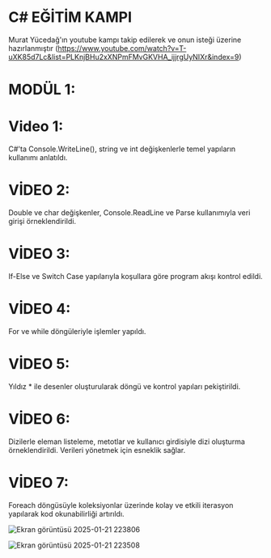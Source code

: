 # C# EĞİTİM KAMPI

Murat Yücedağ'ın youtube kampı takip edilerek ve onun isteği üzerine hazırlanmıştır (https://www.youtube.com/watch?v=T-uXK85d7Lc&list=PLKnjBHu2xXNPmFMvGKVHA_ijjrgUyNIXr&index=9)

# MODÜL 1:

# Video 1:
C#'ta Console.WriteLine(), string ve int değişkenlerle temel yapıların kullanımı anlatıldı.

# VİDEO 2:
Double ve char değişkenler, Console.ReadLine ve Parse kullanımıyla veri girişi örneklendirildi. 

# VİDEO 3:
If-Else ve Switch Case yapılarıyla koşullara göre program akışı kontrol edildi.

# VİDEO 4:
For ve while döngüleriyle işlemler yapıldı.

# VİDEO 5:
Yıldız * ile desenler oluşturularak döngü ve kontrol yapıları pekiştirildi.

# VİDEO 6:
Dizilerle eleman listeleme, metotlar ve kullanıcı girdisiyle dizi oluşturma örneklendirildi. Verileri yönetmek için esneklik sağlar.

# VİDEO 7:
Foreach döngüsüyle koleksiyonlar üzerinde kolay ve etkili iterasyon yapılarak kod okunabilirliği artırıldı.



![Ekran görüntüsü 2025-01-21 223806](https://github.com/user-attachments/assets/aae4abb4-c493-46d6-a666-1735ba76d407)



![Ekran görüntüsü 2025-01-21 223508](https://github.com/user-attachments/assets/afdf1998-cd9d-41b2-9b8e-3ebb060c18be)





